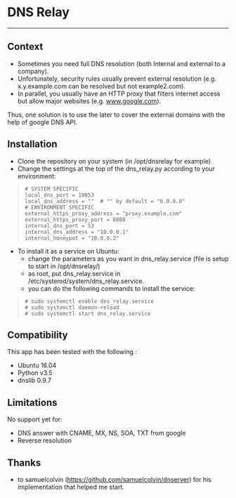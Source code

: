# DNS Relay
---

## Context

- Sometimes you need full DNS resolution (both Internal and external to a company).
- Unfortunately, security rules usually prevent external resolution (e.g. x.y.example.com can be resolved but not example2.com).  
- In parallel, you usually have an HTTP proxy that filters internet access but allow major websites (e.g. www.google.com).

Thus, one solution is to use the later to cover the external domains with the help of google DNS API.


## Installation

- Clone the repository on your system (in /opt/dnsrelay for example)
- Change the settings at the top of the dns_relay.py according to your environment:

>     # SYSTEM SPECIFIC
>     local_dns_port = 10053
>     local_dns_address = ""  # "" by default = "0.0.0.0"
>     # ENVIRONMENT SPECIFIC
>     external_https_proxy_address = "proxy.example.com"
>     external_https_proxy_port = 8080
>     internal_dns_port = 53
>     internal_dns_address = "10.0.0.1"
>     internal_honeypot = "10.0.0.2"
    
- To install it as a service on Ubuntu:
    - change the parameters as you want in dns_relay.service (file is setup to start in /opt/dnsrelay/)
    - as root, put dns_relay.service in /etc/systemd/system/dns_relay.service.
    - you can do the following commands to install the service:
>     # sudo systemctl enable dns_relay.service
>     # sudo systemctl daemon-reload
>     # sudo systemctl start dns_relay.service


## Compatibility
This app has been tested with the following :
- Ubuntu 16.04
- Python v3.5
- dnslib 0.9.7

## Limitations
No support yet for:
- DNS answer with CNAME, MX, NS, SOA, TXT from google
- Reverse resolution

## Thanks
- to samuelcolvin (https://github.com/samuelcolvin/dnserver) for his implementation that helped me start.